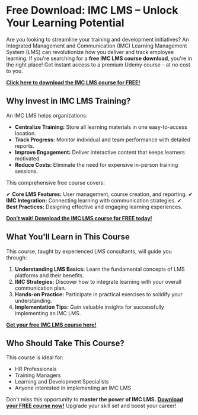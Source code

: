 # Free Download: IMC LMS – Unlock Your Learning Potential

Are you looking to streamline your training and development initiatives? An Integrated Management and Communication (IMC) Learning Management System (LMS) can revolutionize how you deliver and track employee learning. If you're searching for a **free IMC LMS course download**, you're in the right place! Get instant access to a premium Udemy course – at no cost to you.

[**Click here to download the IMC LMS course for FREE!**](https://udemywork.com/imc-lms)

## Why Invest in IMC LMS Training?

An IMC LMS helps organizations:

*   **Centralize Training:** Store all learning materials in one easy-to-access location.
*   **Track Progress:** Monitor individual and team performance with detailed reports.
*   **Improve Engagement:** Deliver interactive content that keeps learners motivated.
*   **Reduce Costs:** Eliminate the need for expensive in-person training sessions.

This comprehensive free course covers:

✔ **Core LMS Features:** User management, course creation, and reporting.
✔ **IMC Integration:** Connecting learning with communication strategies.
✔ **Best Practices:** Designing effective and engaging learning experiences.

[**Don't wait! Download the IMC LMS course for FREE today!**](https://udemywork.com/imc-lms)

## What You'll Learn in This Course

This course, taught by experienced LMS consultants, will guide you through:

1.  **Understanding LMS Basics:** Learn the fundamental concepts of LMS platforms and their benefits.
2.  **IMC Strategies:** Discover how to integrate learning with your overall communication plan.
3.  **Hands-on Practice:** Participate in practical exercises to solidify your understanding.
4.  **Implementation Tips:** Gain valuable insights for successfully implementing an IMC LMS.

[**Get your free IMC LMS course here!**](https://udemywork.com/imc-lms)

## Who Should Take This Course?

This course is ideal for:

*   HR Professionals
*   Training Managers
*   Learning and Development Specialists
*   Anyone interested in implementing an IMC LMS

Don't miss this opportunity to **master the power of IMC LMS.** [**Download your FREE course now!**](https://udemywork.com/imc-lms) Upgrade your skill set and boost your career!
